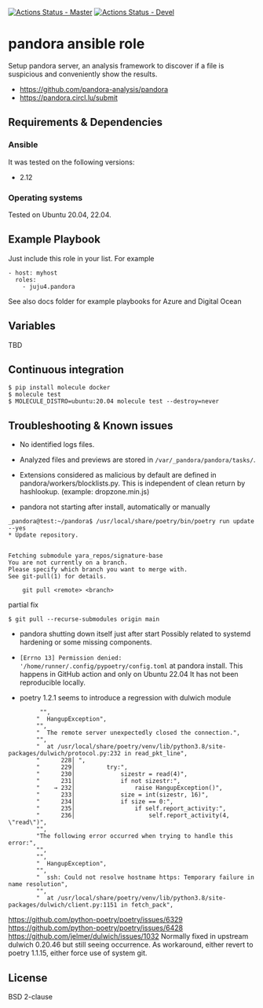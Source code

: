 [![Actions Status - Master](https://github.com/juju4/ansible-pandora/workflows/AnsibleCI/badge.svg)](https://github.com/juju4/ansible-pandora/actions?query=branch%3Amaster)
[![Actions Status - Devel](https://github.com/juju4/ansible-pandora/workflows/AnsibleCI/badge.svg?branch=devel)](https://github.com/juju4/ansible-pandora/actions?query=branch%3Adevel)

# pandora ansible role

Setup pandora server, an analysis framework to discover if a file is suspicious and conveniently show the results.
* https://github.com/pandora-analysis/pandora
* https://pandora.circl.lu/submit

## Requirements & Dependencies

### Ansible
It was tested on the following versions:
 * 2.12

### Operating systems

Tested on Ubuntu 20.04, 22.04.

## Example Playbook

Just include this role in your list.
For example

```
- host: myhost
  roles:
    - juju4.pandora
```

See also docs folder for example playbooks for Azure and Digital Ocean

## Variables

TBD

## Continuous integration

```
$ pip install molecule docker
$ molecule test
$ MOLECULE_DISTRO=ubuntu:20.04 molecule test --destroy=never
```

## Troubleshooting & Known issues

* No identified logs files.
* Analyzed files and previews are stored in `/var/_pandora/pandora/tasks/`.
* Extensions considered as malicious by default are defined in pandora/workers/blocklists.py. This is independent of clean return by hashlookup. (example: dropzone.min.js)

* pandora not starting after install, automatically or manually
```
_pandora@test:~/pandora$ /usr/local/share/poetry/bin/poetry run update --yes
* Update repository.


Fetching submodule yara_repos/signature-base
You are not currently on a branch.
Please specify which branch you want to merge with.
See git-pull(1) for details.

    git pull <remote> <branch>
```
partial fix
```
$ git pull --recurse-submodules origin main
```

* pandora shutting down itself just after start
Possibly related to systemd hardening or some missing components.

* `[Errno 13] Permission denied: '/home/runner/.config/pypoetry/config.toml` at pandora install.
This happens in GitHub action and only on Ubuntu 22.04
It has not been reproducible locally.

* poetry 1.2.1 seems to introduce a regression with dulwich module
```
         "",
        "  HangupException",
        "",
        "  The remote server unexpectedly closed the connection.",
        "",
        "  at /usr/local/share/poetry/venv/lib/python3.8/site-packages/dulwich/protocol.py:232 in read_pkt_line",
        "      228│ ",
        "      229│         try:",
        "      230│             sizestr = read(4)",
        "      231│             if not sizestr:",
        "    → 232│                 raise HangupException()",
        "      233│             size = int(sizestr, 16)",
        "      234│             if size == 0:",
        "      235│                 if self.report_activity:",
        "      236│                     self.report_activity(4, \"read\")",
        "",
        "The following error occurred when trying to handle this error:",
        "",
        "",
        "  HangupException",
        "",
        "  ssh: Could not resolve hostname https: Temporary failure in name resolution",
        "",
        "  at /usr/local/share/poetry/venv/lib/python3.8/site-packages/dulwich/client.py:1151 in fetch_pack",
```
https://github.com/python-poetry/poetry/issues/6329
https://github.com/python-poetry/poetry/issues/6428
https://github.com/jelmer/dulwich/issues/1032
Normally fixed in upstream dulwich 0.20.46 but still seeing occurrence. As workaround, either revert to poetry 1.1.15, either force use of system git.

## License

BSD 2-clause
